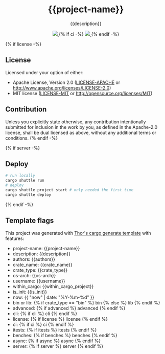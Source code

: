 <h1 align="center">
  {{project-name}}
</h1>

<p align="center">
  {{description}}
</p>

<div align="center">
  <a href="https://x.com/cryptograthor">
    <img src="https://img.shields.io/badge/made_by_cryptograthor-black?style=flat&logo=undertale&logoColor=hotpink" />
    <!-- ![](https://img.shields.io/badge/made_by_cryptograthor-black?style=flat&logo=undertale&logoColor=hotpink) -->
  </a>
  {% if ci -%}
  <a href="https://github.com/thor314/{{project-name}}/actions">
    <!-- ![](https://github.com/thor314/{{project-name}}/actions/workflows/ci.yml/badge.svg) -->
    <img src="https://github.com/thor314/{{project-name}}/actions/workflows/ci.yml/badge.svg" />
  </a>
  <!-- [![crates.io](https://img.shields.io/crates/v/{{project-name}}.svg)](https://crates.io/crates/{{project-name}}) -->
  <!-- [![Documentation](https://docs.rs/{{project-name}}/badge.svg)](https://docs.rs/{{project-name}}) -->
  {% endif -%}
</div>

{% if license -%}
## License
Licensed under your option of either:
- Apache License, Version 2.0 ([LICENSE-APACHE](LICENSE-APACHE) or http://www.apache.org/licenses/LICENSE-2.0)
- MIT license ([LICENSE-MIT](LICENSE-MIT) or http://opensource.org/licenses/MIT)

## Contribution
Unless you explicitly state otherwise, any contribution intentionally submitted
for inclusion in the work by you, as defined in the Apache-2.0 license, shall be
dual licensed as above, without any additional terms or conditions.
{% endif -%}

{% if server -%}
## Deploy
```sh
# run locally
cargo shuttle run
# deploy
cargo shuttle project start # only needed the first time
cargo shuttle deploy
```
{% endif -%}

## Template flags
This project was generated with [Thor's cargo generate template](https://github.com/thor314/tk-cargo-generate/) with features:
- project-name: {{project-name}}
- description:  {{description}}
- authors:      {{authors}}
- crate_name:   {{crate_name}}
- crate_type:   {{crate_type}}
- os-arch:      {{os-arch}}
- username:     {{username}}
- within_cargo: {{within_cargo_project}}
- is_init:      {{is_init}}
- now:          {{ "now" | date: "%Y-%m-%d" }}
- bin or lib:  {% if crate_type == "bin" %} bin {% else %} lib {% endif %}
- advanced:    {% if advanced %} advanced {% endif %}
- cli:         {% if cli %} cli {% endif %}
- license:     {% if license %} license {% endif %}
- ci:          {% if ci %} ci {% endif %}
- itests:      {% if itests %} itests {% endif %}
- benches:     {% if benches %} benches {% endif %}
- async:       {% if async %} async {% endif %}
- server:      {% if server %} server {% endif %}

